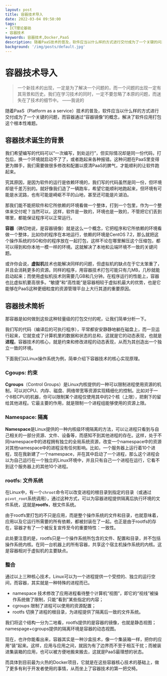 ```yaml
---
layout: post
title: 容器技术导入
date: 2022-03-04 09:50:00
tags:
- ICT理论基础
- 容器技术
keywords: 容器技术,Docker,PaaS
description: 随着PaaS技术的普及，软件应当以什么样的方式进行交付成为了一个关键的问题，而容器通过“容器镜像”的概念，解决了软件应用打包这个根本性难题。
background: '/img/posts/default.jpg'
---
```


# 容器技术导入

> 一个新技术的出现，一定是为了解决一个问题的，而一个问题的出现一定有其背景和历史。我们在学习技术的同时，一定不要忽略了本原的问题，而迷失在了技术的细节中。
> ——我说的

随着PaaS（Platform as a service）技术的普及，软件应当以什么样的方式进行交付成为了一个关键的问题，而容器通过“容器镜像”的概念，解决了软件应用打包这个根本性难题。

## 容器技术诞生的背景

我们希望编写的代码可以“一次编写，到处运行”，但实际情况却是同一份代码，打包后，换一个环境就启动不了了，或者跑起来各种报错。这种问题在PaaS里变得更为棘手，我们需要做很多修改和配置以摸清PaaS的脾气，才能顺利的让软件跑起来。

究其原因，是因为软件的运行是依赖环境的，我们写的代码虽然是同一份，但环境却是千差万别的。就好像我们造了一辆跑车，希望它能顺利地跑起来，但环境有可能是水泥路，也有可能是崎岖不平的山地，甚至还可能是片湖泊。

那我们能不能把软件和它所依赖的环境看做一个整体，打到一个包里，作为一个整体来交付呢？当然可以，这样，软件是一致的，环境也是一致的，不管把它们丢到哪里，都能保证程序可以正常运行。

**容器**（确切地说，是容器镜像）就是这么一个概念，它把程序和它所依赖的环境看做一个整体，比如你的程序在本地运行，依赖的环境是CentOS 7.2，那么就把这个操作系统的ISO和你的程序放在一起打包，这样不论在哪里解压这个压缩包，都可以得到和你本地一模一样的环境。这就解决了本地和云端环境不一致的关键问题。

或许你会说，**虚拟机**技术也能解决同样的问题，但虚拟机的缺点在于它太笨重了，并且会消耗更多的资源。同样的程序，用容器技术打包可能只有几MB，几秒就能启动起来；而使用虚拟机技术则需要几GB和几分钟。在程序运行的性能上，容器也比虚拟机要高很多。“敏捷”和“高性能”是容器相较于虚拟机最大的优势，也是它能够在PaaS这种更细粒度的资源管理平台上大行其道的重要原因。

## 容器技术简析

那容器是如何做到这些这种轻量级的打包交付的呢，让我们简单分析一下。

我们写的代码（编译后的可执行程序），平常都安安静静地躺在磁盘上，而一旦运行起来，它就变成了计算机里的数据和状态的总和，这就是它的动态表现，也就是**进程**。容器技术的核心，就是约束和修改进程的动态表现，从而为其创造出一个独立一致的环境。

下面我们以Linux操作系统为例，简单介绍下容器技术的核心实现原理。

### Cgoups: 约束

**Cgroups**（Control Groups）是Linux内核提供的一种可以限制进程使用资源的机制，可以对CPU、内存、磁盘、网络带宽等资源实现精细化的控制。比如对于一个8核CPU的机器，你可以限制某个进程仅使用其中的2个核（上限），把剩下的留给其他进程。它最主要的作用，就是限制一个进程组能够使用的资源上限。

### Namespace: 隔离

**Namespace**是Linux提供的一种内核级环境隔离的方法，可以让进程只看到与自己相关的一部分资源、文件、设备等，而感知不到其他进程的存在。这样，处于不同namespace中的进程拥有独立的全局系统资源，改变一个namespace中的资源对其他namespace中的进程没有任何影响。比如，一个服务器上运行着10个进程，现在我新建了一个namespace，并在其中启动了一个进程，那么这个进程会以为自己运行在一个独立的Linux环境中，并且只有自己一个进程在运行，它看不到这个服务器上的其他10个进程。

### rootfs: 文件系统

在Linux中，有一个`chroot`命令可以改变进程的根目录到指定的目录（或通过`pivot_root`系统调用），通过这种方式，可以为容器进程提供隔离后执行环境的文件系统，这就是**rootfs**，根文件系统。

由于rootfs里打包的不只是应用，而是整个操作系统的文件和目录，也就意味着，应用以及它运行所需要的所有依赖，都被封装在了一起。也正是由于rootfs的存在，容器才有了一个被反复宣传至今的重要特性：一致性。

此处要注意的是，rootfs只是一个操作系统所包含的文件、配置和目录，并不包括操作系统内核。在同一台机器上的所有容器，共享这个宿主机操作系统的内核。这是容器相对于虚拟机的主要缺点。

### 整合

通过以上三种核心技术，Linux可以为一个进程提供一个受控的、独立的运行空间，而容器，其实就是一种特殊的进程而已。

- namespace 技术修改了应用进程看待整个计算机“视图”，即它的“视线”被操作系统做了限制，只能“看到”某些指定的内容；
- cgroups 限制了进程可以使用的资源配置；
- rootfs 切换了进程的根目录，为进程提供了隔离后一致的文件系统。

我们将这个结构一分为二地看，rootfs提供的是容器的镜像，也就是静态视图；namespage+cgroups提供的隔离环境是容器的动态视图。

现在，也许你能看出来，容器其实是一种沙盒技术，像一个集装箱一样，把你的应用“装”起来。这样，应用与应用之间，就因为有了边界而不至于相互干扰；而被装进集装箱的应用，也可以被方便地搬来搬去，这就是PaaS最理想的状态。

而具体到目前最为火热的Docker项目，它就是在这些容器核心技术的基础上，做了更多有利于开发者使用的事情，从而坐上了容器技术的第一把交椅。
